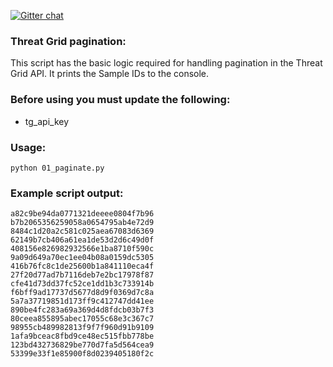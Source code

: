 [![Gitter chat](https://img.shields.io/badge/gitter-join%20chat-brightgreen.svg)](https://gitter.im/CiscoSecurity/Threat-Grid "Gitter chat")

### Threat Grid pagination:
This script has the basic logic required for handling pagination in the Threat Grid API. It prints the Sample IDs to the console.

### Before using you must update the following:
- tg_api_key

### Usage:
```
python 01_paginate.py
```

### Example script output:  
```
a82c9be94da0771321deeee0804f7b96
b7b2065356259058a0654795ab4e72d9
8484c1d20a2c581c025aea67083d6369
62149b7cb406a61ea1de53d2d6c49d0f
408156e826982932566e1ba8710f590c
9a09d649a70ec1ee04b08a0159dc5305
416b76fc8c1de25600b1a841110eca4f
27f20d77ad7b7116deb7e2bc17978f87
cfe41d73dd37fc52ce1dd1b3c733914b
f6bff9ad17737d5677d8d9f0369d7c8a
5a7a37719851d173ff9c412747dd41ee
890be4fc283a69a369d4d8fdcb03b7f3
80ceea855895abec17055c68e3c367c7
98955cb489982813f9f7f960d91b9109
1afa9bceac8fbd9ce48ec515fbb778be
123bd432736829be770d7fa5d564cea9
53399e33f1e85900f8d0239405180f2c
```
